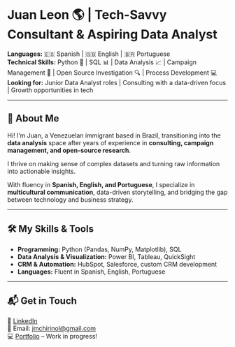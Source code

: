 # **Juan Leon** 🌎 | Tech-Savvy Consultant & Aspiring Data Analyst

**Languages:** 🇪🇸 Spanish | 🇬🇧 English | 🇧🇷 Portuguese  
**Technical Skills:** Python 🐍 | SQL 📊 | Data Analysis 📈 | Campaign Management 📢 | Open Source Investigation 🔍 | Process Development 💻  
**Looking for:** Junior Data Analyst roles | Consulting with a data-driven focus | Growth opportunities in tech

---

## **👋 About Me**  
Hi! I’m Juan, a Venezuelan immigrant based in Brazil, transitioning into the **data analysis** space after years of experience in **consulting, campaign management, and open-source research**.

I thrive on making sense of complex datasets and turning raw information into actionable insights.

With fluency in **Spanish, English, and Portuguese**, I specialize in **multicultural communication**, data-driven storytelling, and bridging the gap between technology and business strategy.

---

## **🛠️ My Skills & Tools**  
- **Programming:** Python (Pandas, NumPy, Matplotlib), SQL  
- **Data Analysis & Visualization:** Power BI, Tableau, QuickSight  
- **CRM & Automation:** HubSpot, Salesforce, custom CRM development  
- **Languages:** Fluent in Spanish, English, Portuguese 

---

## **📬 Get in Touch**  
💼 [LinkedIn]([#](https://www.linkedin.com/in/juan-leon-845914212/))  
📧 Email: jmchirinol@gmail.com  
💻 [Portfolio](#) – Work in progress!
